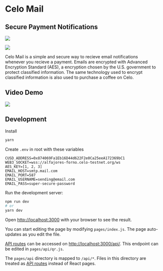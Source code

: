 # Celo Mail

## Secure Payment Notifications

![](https://user-images.githubusercontent.com/19412160/110847421-e6848e80-827a-11eb-9946-0636ebedc4be.png)

![](https://user-images.githubusercontent.com/19412160/110860210-7da51280-828a-11eb-8d55-6bb2af5bd2f8.png)

Celo Mail is a simple and secure way to recieve email notifications whenever you recieve a payment. Emails are encrypted with Advanced Encryption Standard (AES), a encryption chosen by the U.S. government to protect classified information. The same technology used to encrypt classified information is also used to purchase a coffee on Celo.

## Video Demo

[<img src="https://user-images.githubusercontent.com/19412160/110902734-56733300-82d4-11eb-95f1-52456f529647.png">](https://www.youtube.com/watch?v=Jm9qSrAxYms)


## Development

Install

```bash
yarn
```

Create `.env` in root with these variables

```
CUSD_ADDRESS=0x874069Fa1Eb16D44d622F2e0Ca25eeA172369bC1
WEB3_SOCKET=wss://alfajores-forno.celo-testnet.org/ws
AES_KEY=[1, 2, 3]
EMAIL_HOST=smtp.mail.com
EMAIL_PORT=587
EMAIL_USERNAME=sending@email.com
EMAIL_PASS=super-secure-password
```

Run the development server:

```bash
npm run dev
# or
yarn dev
```

Open [http://localhost:3000](http://localhost:3000) with your browser to see the result.

You can start editing the page by modifying `pages/index.js`. The page auto-updates as you edit the file.

[API routes](https://nextjs.org/docs/api-routes/introduction) can be accessed on [http://localhost:3000/api/](http://localhost:3000/api/qr). This endpoint can be edited in `pages/api/qr.js`.

The `pages/api` directory is mapped to `/api/*`. Files in this directory are treated as [API routes](https://nextjs.org/docs/api-routes/introduction) instead of React pages.

